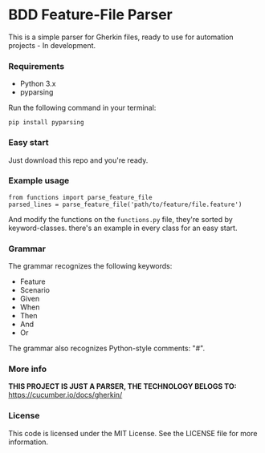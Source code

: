 # BDD Feature-File Parser

This is a simple parser for Gherkin files, ready to use for automation projects - In development.

### Requirements
* Python 3.x
* pyparsing

Run the following command in your terminal:

```
pip install pyparsing
```
### Easy start
Just download this repo and you're ready.

### Example usage
```
from functions import parse_feature_file
parsed_lines = parse_feature_file('path/to/feature/file.feature')
```
And modify the functions on the ```functions.py``` file, they're sorted by keyword-classes. there's an example in every class for an easy start.

### Grammar
The grammar recognizes the following keywords:
* Feature
* Scenario
* Given
* When
* Then
* And
* Or

The grammar also recognizes Python-style comments: "#".

### More info
**THIS PROJECT IS JUST A PARSER, THE TECHNOLOGY BELOGS TO:**
https://cucumber.io/docs/gherkin/

### License
This code is licensed under the MIT License. See the LICENSE file for more information.
